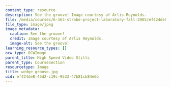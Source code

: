 ```yaml
---
content_type: resource
description: See the groove! Image courtesy of Arlis Reynolds.
file: /media/courses/6-163-strobe-project-laboratory-fall-2005/ef424de845d2c19c953347b81cb84e6b_wedge_groove.jpg
file_type: image/jpeg
image_metadata:
  caption: See the groove!
  credit: Image courtesy of Arlis Reynolds.
  image-alt: See the groove!
learning_resource_types: []
ocw_type: OCWImage
parent_title: High Speed Video Stills
parent_type: CourseSection
resourcetype: Image
title: wedge_groove.jpg
uid: ef424de8-45d2-c19c-9533-47b81cb84e6b
---
```


